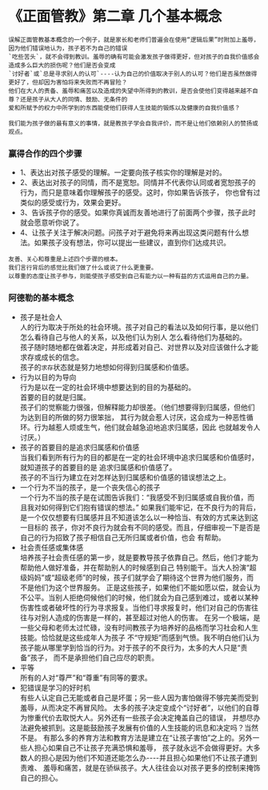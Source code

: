 # 《正面管教》第二章 几个基本概念
    
    误解正面管教基本概念的一个例子，就是家长和老师们普遍会在使用“逻辑后果”时附加上羞辱，因为他们错误地认为，孩子若不为自己的错误
    `吃些苦头`，就不会得到教训。羞辱的确有可能会激发孩子做得更好，但对孩子的自我价值感会造成多么巨大的损伤呢？他们是否会变成
    `讨好者`或`总是寻求别人的认可`----认为自己的价值取决于别人的认可？他们是否虽然做得更好了，但却因为害怕将来失败而不再冒险？
    他们在大人的责备、羞辱和痛苦以及造成的失望中所得到的教训，是否会使他们变得越来越不自尊？还是孩子从大人的同情、鼓励、无条件的
    爱和所赋予的权力中所学到的东西能使他们获得人生技能的锻炼以及健康的自我价值感？
    
    我们能为孩子做的最有意义的事情，就是教孩子学会自我评价，而不是让他们依赖别人的赞扬或观点。
    
   ### 赢得合作的四个步骤

   - 1、表达出对孩子感受的理解。一定要向孩子核实你的理解是对的。
   - 2、表达出对孩子的同情，而不是宽恕。同情并不代表你认同或者宽恕孩子的行为，而只是意味着你理解孩子的感受。这时，你如果告诉孩子，
   你也曾有过类似的感受或行为，效果会更好。
   - 3、告诉孩子你的感受。如果你真诚而友善地进行了前面两个步骤，孩子此时就会愿意听你说了。
   - 4、让孩子关注于解决问题。问孩子对于避免将来再出现这类问题有什么想法。如果孩子没有想法，你可以提出一些建议，直到你们达成共识。
   
    友善、关心和尊重是上述四个步骤的根本。
    我们言行背后的感觉比我们做了什么或说了什么更重要。
    以尊重的态度让孩子参与，则能使孩子感受到自己有能力以一种有益的方式运用自己的力量。
    
   ### 阿德勒的基本概念
   
   - 孩子是社会人    
        人的行为取决于所处的社会环境。孩子对自己的看法以及如何行事，是以他们怎么看待自己与他人的关系，以及他们认为别人
        怎么看待他们为基础的。    
        孩子随时随地都在做着决定，并形成着对自己、对世界以及对应该做什么才能求存或成长的信念。    
        孩子的`求存`状态就是努力地想如何得到归属感和价值感。    
   - 行为以目的为导向    
        行为是以在一定的社会环境中想要达到的目的为基础的。    
        首要的目的就是归属。    
        孩子们的觉察能力很强，但解释能力却很差。（他们想要得到归属感，但他们为达到目的所做的努力很笨拙，
        其行为就会惹人讨厌，这会成为一种恶性循环。行为越惹人烦或生气，他们就会越急迫地追求归属感，因此
        也就越发令人讨厌。）    
   - 孩子的首要目的是追求归属感和价值感    
        当我们看到所有行为的目的都是在一定的社会环境中追求归属感和价值感时，就知道孩子的首要目的是
        追求归属感和价值感了。    
        孩子的不当行为建立在对怎样达到归属感和价值感的错误想法之上。
   - 一个行为不当的孩子，是一个丧失信心的孩子    
        一个行为不当的孩子是在试图告诉我们：“我感受不到归属感或自我价值，而且我对如何得到它们抱有错误的想法。”
        如果我们能牢记，在不良行为的背后，是一个仅仅想要有归属感并且不知道该怎么以一种恰当、有效的方式来达到这一目标的
        孩子，你对不良行为就会有不同的感受。而且，仔细审视一下是否是自己的行为招致了孩子相信自己无所归属或者价值，也会
        有帮助。
   - 社会责任感或集体感   
        培养孩子社会责任感的第一步，就是要教导孩子依靠自己。然后，他们才能为帮助他人做好准备，并在帮助别人的时候感到自己
        特别能干。当大人扮演“超级妈妈”或“超级老师”的时候，孩子们就学会了期待这个世界为他们服务，而不是他们为这个世界服务。
        正是这些孩子，如果他们不能如愿以偿，就会认为不公平。当别人拒绝伺候他们的时候，他们就会为自己感到难过，或者以某种
        伤害性或者破坏性的行为寻求报复。当他们寻求报复时，他们对自己的伤害往往与对别人造成的伤害是一样的，甚至超过对他人的伤害。
        在另一个极端，是一些父母和老师太过忙碌，没有时间教孩子为培养好的品格而学习社会和人生技能。恰恰就是这些成年人为孩子
        不“守规矩”而感到气愤。我不明白他们认为孩子能从哪里学到恰当的行为。对于孩子的不良行为，太多的大人只是“责备”孩子，
        而不是承担他们自己应尽的职责。
   - 平等   
        所有的人对“尊严”和“尊重”有同等的要求。
   - 犯错误是学习的好时机    
        有些人认定自己无能或者自己是坏蛋；另一些人因为害怕做得不够完美而受到羞辱，从而决定不再冒风险。
        太多的孩子决定变成个“讨好者”，以他们的自尊为惨重代价去取悦大人。另外还有一些孩子会决定掩盖自己的错误，
        并想尽办法避免被抓到。这是能鼓励孩子发展有价值的人生技能的讯息和决定吗？当然不是。
        有那么多的养育方法和教育方法是建立在“让孩子害怕”之上的。另外一些人担心如果自己不让孩子充满恐惧和羞辱，
        孩子就永远不会做得更好。大多数人的担心是因为他们不知道还能怎么办----并且担心如果他们不让孩子遭到责难、
        羞辱和痛苦，就是在骄纵孩子。大人往往会以对孩子更多的控制来掩饰自己的担心。